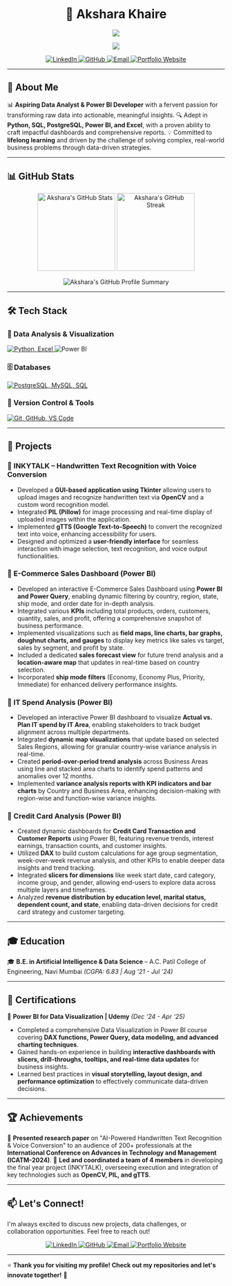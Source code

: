<h1 align="center"> 🌟 Akshara Khaire </h1>

<p align="center">
  <img src="https://readme-typing-svg.herokuapp.com?font=Fira+Code&weight=600&size=22&pause=1000&color=00FFFF¢er=true&vCenter=true&multiline=true&width=650&lines=Data+Analyst+%7C+Power+BI+Developer" />
</p>

<p align="center">
  <img src="https://readme-typing-svg.herokuapp.com?font=Fira+Code&weight=600&size=22&pause=1000&color=00FFFF¢er=true&vCenter=true&multiline=true&width=650&lines=Python+%7C+SQL+%7C+PostgreSQL+Enthusiast" />
</p>

<p align="center">
  <a href="https://www.linkedin.com/in/akshara-khaire-a66810213/">
    <img src="https://img.shields.io/badge/LinkedIn-0077B5?style=for-the-badge&logo=linkedin&logoColor=white" alt="LinkedIn"/>
  </a>
  <a href="https://github.com/Akshara-Khaire">
    <img src="https://img.shields.io/badge/GitHub-181717?style=for-the-badge&logo=github&logoColor=white" alt="GitHub"/>
  </a>
  <a href="mailto:aksharakhaire.csv@gmail.com">
    <img src="https://img.shields.io/badge/Email-D14836?style=for-the-badge&logo=gmail&logoColor=white" alt="Email"/>
  </a>
  <a href="https://khaireakshara.pythonanywhere.com/">
    <img src="https://img.shields.io/badge/Portfolio-3776AB?style=for-the-badge&logo=python&logoColor=white" alt="Portfolio Website"/>
  </a>
</p>

---

## 🚀 About Me
📊 **Aspiring Data Analyst & Power BI Developer** with a fervent passion for transforming raw data into actionable, meaningful insights.
🔍 Adept in **Python, SQL, PostgreSQL, Power BI, and Excel**, with a proven ability to craft impactful dashboards and comprehensive reports.
💡 Committed to **lifelong learning** and driven by the challenge of solving complex, real-world business problems through data-driven strategies.

---

## 📊 GitHub Stats

<p align="center">
  <img src="https://github-readme-stats.vercel.app/api?username=Akshara-Khaire&show_icons=true&theme=radical&hide_border=true&count_private=true" height="180em" alt="Akshara's GitHub Stats"/>
  <img src="https://github-readme-streak-stats.herokuapp.com/?user=Akshara-Khaire&theme=radical&hide_border=true" height="180em" alt="Akshara's GitHub Streak"/>
</p>
<p align="center">
  <img src="https://github-profile-summary-cards.vercel.app/api/cards/profile-details?username=Akshara-Khaire&theme=radical" alt="Akshara's GitHub Profile Summary"/>
</p>

---

## 🛠️ Tech Stack

### 🧮 Data Analysis & Visualization
<p align="left">
  <a href="https://skillicons.dev">
    <img src="https://skillicons.dev/icons?i=python,excel" alt="Python, Excel"/>
  </a>
  <img src="https://img.shields.io/badge/Power%20BI-F2C811?style=for-the-badge&logo=powerbi&logoColor=black" alt="Power BI"/>
</p>

### 🗄️ Databases
<p align="left">
  <a href="https://skillicons.dev">
    <img src="https://skillicons.dev/icons?i=postgresql,mysql,sql" alt="PostgreSQL, MySQL, SQL"/>
  </a>
</p>

### 📁 Version Control & Tools
<p align="left">
  <a href="https://skillicons.dev">
    <img src="https://skillicons.dev/icons?i=git,github,vscode" alt="Git, GitHub, VS Code"/>
  </a>
</p>

---

## 📌 Projects

### 🔹 INKYTALK – Handwritten Text Recognition with Voice Conversion
-   Developed a **GUI-based application using Tkinter** allowing users to upload images and recognize handwritten text via **OpenCV** and a custom word recognition model.
-   Integrated **PIL (Pillow)** for image processing and real-time display of uploaded images within the application.
-   Implemented **gTTS (Google Text-to-Speech)** to convert the recognized text into voice, enhancing accessibility for users.
-   Designed and optimized a **user-friendly interface** for seamless interaction with image selection, text recognition, and voice output functionalities.

### 🔹 E-Commerce Sales Dashboard (Power BI)
-   Developed an interactive E-Commerce Sales Dashboard using **Power BI and Power Query**, enabling dynamic filtering by country, region, state, ship mode, and order date for in-depth analysis.
-   Integrated various **KPIs** including total products, orders, customers, quantity, sales, and profit, offering a comprehensive snapshot of business performance.
-   Implemented visualizations such as **field maps, line charts, bar graphs, doughnut charts, and gauges** to display key metrics like sales vs target, sales by segment, and profit by state.
-   Included a dedicated **sales forecast view** for future trend analysis and a **location-aware map** that updates in real-time based on country selection.
-   Incorporated **ship mode filters** (Economy, Economy Plus, Priority, Immediate) for enhanced delivery performance insights.

### 🔹 IT Spend Analysis (Power BI)
-   Developed an interactive Power BI dashboard to visualize **Actual vs. Plan IT spend by IT Area**, enabling stakeholders to track budget alignment across multiple departments.
-   Integrated **dynamic map visualizations** that update based on selected Sales Regions, allowing for granular country-wise variance analysis in real-time.
-   Created **period-over-period trend analysis** across Business Areas using line and stacked area charts to identify spend patterns and anomalies over 12 months.
-   Implemented **variance analysis reports with KPI indicators and bar charts** by Country and Business Area, enhancing decision-making with region-wise and function-wise variance insights.

### 🔹 Credit Card Analysis (Power BI)
-   Created dynamic dashboards for **Credit Card Transaction and Customer Reports** using Power BI, featuring revenue trends, interest earnings, transaction counts, and customer insights.
-   Utilized **DAX** to build custom calculations for age group segmentation, week-over-week revenue analysis, and other KPIs to enable deeper data insights and trend tracking.
-   Integrated **slicers for dimensions** like week start date, card category, income group, and gender, allowing end-users to explore data across multiple layers and timeframes.
-   Analyzed **revenue distribution by education level, marital status, dependent count, and state**, enabling data-driven decisions for credit card strategy and customer targeting.

---

## 🎓 Education
🎓 **B.E. in Artificial Intelligence & Data Science** – A.C. Patil College of Engineering, Navi Mumbai *(CGPA: 6.83 | Aug ‘21 - Jul ‘24)*

---

## 📜 Certifications
📜 **Power BI for Data Visualization | Udemy** *(Dec ‘24 - Apr ‘25)*
-   Completed a comprehensive Data Visualization in Power BI course covering **DAX functions, Power Query, data modeling, and advanced charting techniques**.
-   Gained hands-on experience in building **interactive dashboards with slicers, drill-throughs, tooltips, and real-time data updates** for business insights.
-   Learned best practices in **visual storytelling, layout design, and performance optimization** to effectively communicate data-driven decisions.

---

## 🏆 Achievements
🏅 **Presented research paper** on "AI-Powered Handwritten Text Recognition & Voice Conversion" to an audience of 200+ professionals at the **International Conference on Advances in Technology and Management (ICATM-2024)**.
🏅 **Led and coordinated a team of 4 members** in developing the final year project (INKYTALK), overseeing execution and integration of key technologies such as **OpenCV, PIL, and gTTS**.

---

## 📫 Let's Connect!
I'm always excited to discuss new projects, data challenges, or collaboration opportunities. Feel free to reach out!

<p align="center">
  <a href="https://www.linkedin.com/in/akshara-khaire-a66810213/">
    <img src="https://img.shields.io/badge/LinkedIn-0077B5?style=for-the-badge&logo=linkedin&logoColor=white" alt="LinkedIn"/>
  </a>
  <a href="https://github.com/Akshara-Khaire">
    <img src="https://img.shields.io/badge/GitHub-181717?style=for-the-badge&logo=github&logoColor=white" alt="GitHub"/>
  </a>
  <a href="mailto:aksharakhaire.csv@gmail.com">
    <img src="https://img.shields.io/badge/Email-D14836?style=for-the-badge&logo=gmail&logoColor=white" alt="Email"/>
  </a>
  <a href="https://khaireakshara.pythonanywhere.com/">
    <img src="https://img.shields.io/badge/Portfolio-3776AB?style=for-the-badge&logo=python&logoColor=white" alt="Portfolio Website"/>
  </a>
</p>

---

⭐ **Thank you for visiting my profile! Check out my repositories and let's innovate together!** 🚀
